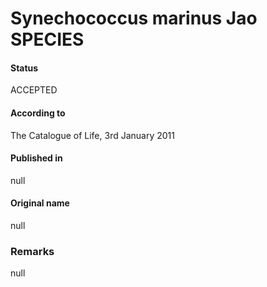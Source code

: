 # Synechococcus marinus Jao SPECIES

#### Status
ACCEPTED

#### According to
The Catalogue of Life, 3rd January 2011

#### Published in
null

#### Original name
null

### Remarks
null